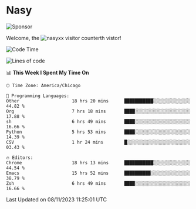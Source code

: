 # Nasy

<!--
<p align="center">
<img height="200" src="https://github-readme-stats.vercel.app/api?username=nasyxx&count_private=true&show_icons=true&theme=dracula&include_all_commits=true"/>
<img height="200" src="https://github-readme-stats.vercel.app/api/top-langs/?username=nasyxx&theme=dracula&hide=html,jupyter+notebook&count_private=true&show_icons=true"/>
</p>

  
----------------
-->

![Sponsor](https://img.shields.io/static/v1.svg?label=Sponsor&message=%E2%9D%A4&logo=GitHub&style=flat&color=pink)
 
Welcome, the ![nasyxx visitor counter](https://count.getloli.com/get/@nasyxx?theme=rule34)th vistor!
 
<!--START_SECTION:waka-->
![Code Time](http://img.shields.io/badge/Code%20Time-3%2C926%20hrs%2047%20mins-blue)

![Lines of code](https://img.shields.io/badge/From%20Hello%20World%20I%27ve%20Written-6.3%20million%20lines%20of%20code-blue)

📊 **This Week I Spent My Time On** 

```text
🕑︎ Time Zone: America/Chicago

💬 Programming Languages: 
Other                    18 hrs 20 mins      ███████████░░░░░░░░░░░░░░   44.82 % 
Org                      7 hrs 18 mins       ████░░░░░░░░░░░░░░░░░░░░░   17.88 % 
sh                       6 hrs 49 mins       ████░░░░░░░░░░░░░░░░░░░░░   16.66 % 
Python                   5 hrs 53 mins       ████░░░░░░░░░░░░░░░░░░░░░   14.39 % 
CSV                      1 hr 24 mins        █░░░░░░░░░░░░░░░░░░░░░░░░   03.43 % 

🔥 Editors: 
Chrome                   18 hrs 13 mins      ███████████░░░░░░░░░░░░░░   44.54 % 
Emacs                    15 hrs 52 mins      ██████████░░░░░░░░░░░░░░░   38.79 % 
Zsh                      6 hrs 49 mins       ████░░░░░░░░░░░░░░░░░░░░░   16.66 % 
```


 Last Updated on 08/11/2023 11:25:01 UTC
<!--END_SECTION:waka-->

<!-- ![visitors](https://visitor-badge.laobi.icu/badge?page_id=nasyxx.nasyxx) -->
